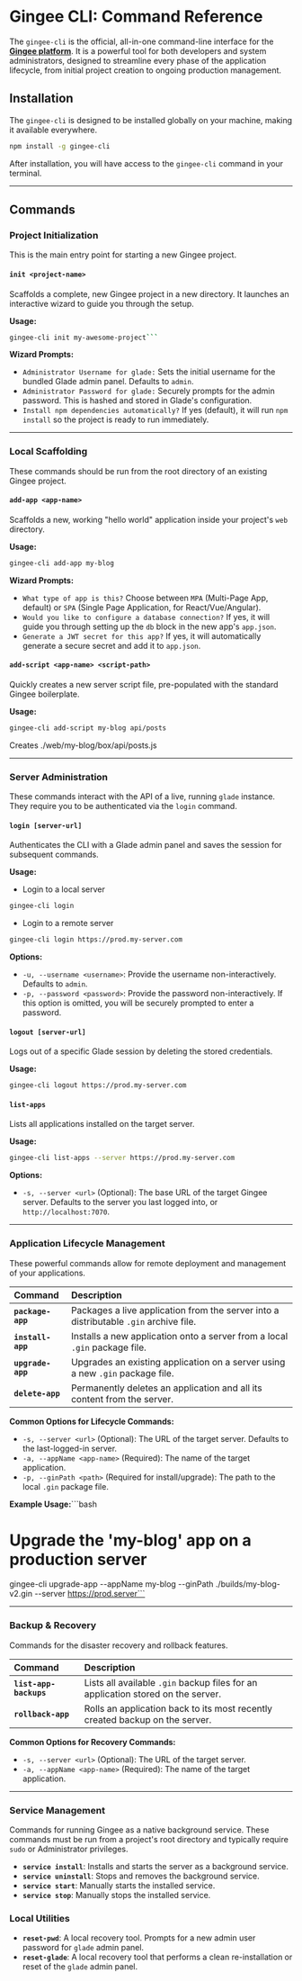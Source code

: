 # Gingee CLI: Command Reference

The `gingee-cli` is the official, all-in-one command-line interface for the **[Gingee platform](https://github.com/gingerhome/gingee)**. It is a powerful tool for both developers and system administrators, designed to streamline every phase of the application lifecycle, from initial project creation to ongoing production management.

## Installation

The `gingee-cli` is designed to be installed globally on your machine, making it available everywhere.

```bash
npm install -g gingee-cli
```
After installation, you will have access to the `gingee-cli` command in your terminal.

---

## Commands

### Project Initialization

This is the main entry point for starting a new Gingee project.

#### `init <project-name>`

Scaffolds a complete, new Gingee project in a new directory. It launches an interactive wizard to guide you through the setup.

**Usage:**
```bash
gingee-cli init my-awesome-project```
```

**Wizard Prompts:**
-   `Administrator Username for glade:` Sets the initial username for the bundled Glade admin panel. Defaults to `admin`.
-   `Administrator Password for glade:` Securely prompts for the admin password. This is hashed and stored in Glade's configuration.
-   `Install npm dependencies automatically?` If yes (default), it will run `npm install` so the project is ready to run immediately.

---

### Local Scaffolding

These commands should be run from the root directory of an existing Gingee project.

#### `add-app <app-name>`

Scaffolds a new, working "hello world" application inside your project's `web` directory.

**Usage:**
```bash
gingee-cli add-app my-blog
```

**Wizard Prompts:**
-   `What type of app is this?` Choose between `MPA` (Multi-Page App, default) or `SPA` (Single Page Application, for React/Vue/Angular).
-   `Would you like to configure a database connection?` If yes, it will guide you through setting up the `db` block in the new app's `app.json`.
-   `Generate a JWT secret for this app?` If yes, it will automatically generate a secure secret and add it to `app.json`.

#### `add-script <app-name> <script-path>`

Quickly creates a new server script file, pre-populated with the standard Gingee boilerplate.

**Usage:**
```bash
gingee-cli add-script my-blog api/posts
```
Creates ./web/my-blog/box/api/posts.js

---

### Server Administration

These commands interact with the API of a live, running `glade` instance. They require you to be authenticated via the `login` command.

#### `login [server-url]`

Authenticates the CLI with a Glade admin panel and saves the session for subsequent commands.

**Usage:**
-  Login to a local server
```bash
gingee-cli login
```

-  Login to a remote server
```bash
gingee-cli login https://prod.my-server.com
```

**Options:**
-   `-u, --username <username>`: Provide the username non-interactively. Defaults to `admin`.
-   `-p, --password <password>`: Provide the password non-interactively. If this option is omitted, you will be securely prompted to enter a password.

#### `logout [server-url]`

Logs out of a specific Glade session by deleting the stored credentials.

**Usage:**
```bash
gingee-cli logout https://prod.my-server.com
```

#### `list-apps`

Lists all applications installed on the target server.

**Usage:**
```bash
gingee-cli list-apps --server https://prod.my-server.com
```

**Options:**
-   `-s, --server <url>` (Optional): The base URL of the target Gingee server. Defaults to the server you last logged into, or `http://localhost:7070`.

---

### Application Lifecycle Management

These powerful commands allow for remote deployment and management of your applications.

| Command | Description |
| :--- | :--- |
| **`package-app`** | Packages a live application from the server into a distributable `.gin` archive file. |
| **`install-app`** | Installs a new application onto a server from a local `.gin` package file. |
| **`upgrade-app`** | Upgrades an existing application on a server using a new `.gin` package file. |
| **`delete-app`** | Permanently deletes an application and all its content from the server. |

**Common Options for Lifecycle Commands:**
-   `-s, --server <url>` (Optional): The URL of the target server. Defaults to the last-logged-in server.
-   `-a, --appName <app-name>` (Required): The name of the target application.
-   `-p, --ginPath <path>` (Required for install/upgrade): The path to the local `.gin` package file.

**Example Usage:**```bash
# Upgrade the 'my-blog' app on a production server
gingee-cli upgrade-app --appName my-blog --ginPath ./builds/my-blog-v2.gin --server https://prod.server```

---

### Backup & Recovery

Commands for the disaster recovery and rollback features.

| Command | Description |
| :--- | :--- |
| **`list-app-backups`** | Lists all available `.gin` backup files for an application stored on the server. |
| **`rollback-app`** | Rolls an application back to its most recently created backup on the server. |

**Common Options for Recovery Commands:**
-   `-s, --server <url>` (Optional): The URL of the target server.
-   `-a, --appName <app-name>` (Required): The name of the target application.

---

### Service Management

Commands for running Gingee as a native background service. These commands must be run from a project's root directory and typically require `sudo` or Administrator privileges.

-   **`service install`**: Installs and starts the server as a background service.
-   **`service uninstall`**: Stops and removes the background service.
-   **`service start`**: Manually starts the installed service.
-   **`service stop`**: Manually stops the installed service.

### Local Utilities

-   **`reset-pwd`**: A local recovery tool. Prompts for a new admin user password for `glade` admin panel.
-   **`reset-glade`**: A local recovery tool that performs a clean re-installation or reset of the `glade` admin panel.
